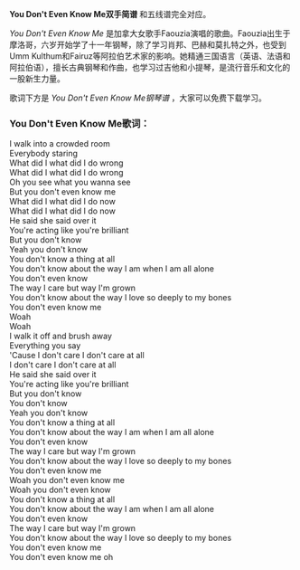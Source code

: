 

**You Don't Even Know Me双手简谱** 和五线谱完全对应。

_You Don't Even Know Me_
是加拿大女歌手Faouzia演唱的歌曲。Faouzia出生于摩洛哥，六岁开始学了十一年钢琴，除了学习肖邦、巴赫和莫扎特之外，也受到Umm
Kulthum和Fairuz等阿拉伯艺术家的影响。她精通三国语言（英语、法语和阿拉伯语），擅长古典钢琴和作曲，也学习过吉他和小提琴，是流行音乐和文化的一股新生力量。

歌词下方是 _You Don't Even Know Me钢琴谱_ ，大家可以免费下载学习。

### You Don't Even Know Me歌词：

I walk into a crowded room  
Everybody staring  
What did I what did I do wrong  
What did I what did I do wrong  
Oh you see what you wanna see  
But you don't even know me  
What did I what did I do now  
What did I what did I do now  
He said she said over it  
You're acting like you're brilliant  
But you don't know  
Yeah you don't know  
You don't know a thing at all  
You don't know about the way I am when I am all alone  
You don't even know  
The way I care but way I'm grown  
You don't know about the way I love so deeply to my bones  
You don't even know me  
Woah  
Woah  
I walk it off and brush away  
Everything you say  
'Cause I don't care I don't care at all  
I don't care I don't care at all  
He said she said over it  
You're acting like you're brilliant  
But you don't know  
You don't know  
Yeah you don't know  
You don't know a thing at all  
You don't know about the way I am when I am all alone  
You don't even know  
The way I care but way I'm grown  
You don't know about the way I love so deeply to my bones  
You don't even know me  
Woah you don't even know me  
Woah you don't even know  
You don't know a thing at all  
You don't know about the way I am when I am all alone  
You don't even know  
The way I care but way I'm grown  
You don't know about the way I love so deeply to my bones  
You don't even know me  
You don't even know me oh

